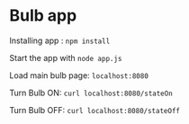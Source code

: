 Bulb app
===========


Installing app : `npm install`


Start the app with `node app.js`


Load main bulb page:  `localhost:8080`


Turn Bulb ON: `curl localhost:8080/stateOn`


Turn Bulb OFF: `curl localhost:8080/stateOff`
